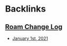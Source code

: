
# Backlinks
## [Roam Change Log](<Roam Change Log.md>)
- [January 1st, 2021](<January 1st, 2021.md>)


